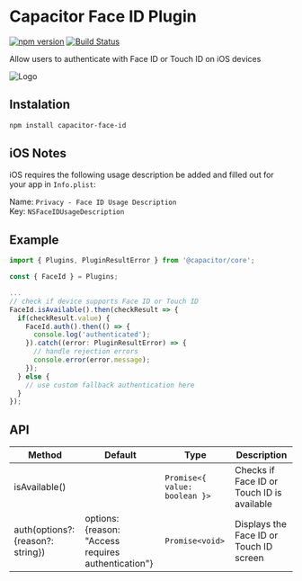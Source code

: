 # Capacitor Face ID Plugin

[![npm version](https://badge.fury.io/js/capacitor-face-id.svg)](https://badge.fury.io/js/capacitor-face-id)
[![Build Status](https://travis-ci.org/danielsogl/capacitor-face-id.svg?branch=master)](https://travis-ci.org/danielsogl/capacitor-face-id)

Allow users to authenticate with Face ID or Touch ID on iOS devices

![Logo](https://www.intego.com/mac-security-blog/wp-content/uploads/2017/10/Touch-ID-vs-Face-ID.png)

## Instalation

```sh
npm install capacitor-face-id
```

## iOS Notes

iOS requires the following usage description be added and filled out for your app in `Info.plist`:

Name: `Privacy - Face ID Usage Description`
<br>
Key: `NSFaceIDUsageDescription`

## Example

```ts
import { Plugins, PluginResultError } from '@capacitor/core';

const { FaceId } = Plugins;

...
// check if device supports Face ID or Touch ID
FaceId.isAvailable().then(checkResult => {
  if(checkResult.value) {
    FaceId.auth().then(() => {
      console.log('authenticated');
    }).catch((error: PluginResultError) => {
      // handle rejection errors
      console.error(error.message);
    });
  } else {
    // use custom fallback authentication here
  }
});

```

## API

| Method                            | Default                                             | Type                          | Description                                |
| --------------------------------- | --------------------------------------------------- | ----------------------------- | ------------------------------------------ |
| isAvailable()                     |                                                     | `Promise<{ value: boolean }>` | Checks if Face ID or Touch ID is available |
| auth(options?: {reason?: string}) | options: {reason: "Access requires authentication"} | `Promise<void>`               | Displays the Face ID or Touch ID screen    |

